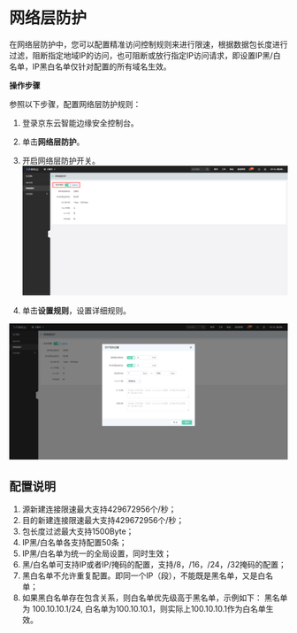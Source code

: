 # 网络层防护

在网络层防护中，您可以配置精准访问控制规则来进行限速，根据数据包长度进行过滤，阻断指定地域IP的访问，也可阻断或放行指定IP访问请求，即设置IP黑/白名单，IP黑白名单仅针对配置的所有域名生效。

**操作步骤**

参照以下步骤，配置网络层防护规则：

1. 登录京东云智能边缘安全控制台。

2. 单击**网络层防护**。

3. 开启网络层防护开关。
![网络层防护开关](/image/Intelligent-Edge-Security/网络层防护开关.png)

4. 单击**设置规则**，设置详细规则。

![网络层防护规则设置](/image/Intelligent-Edge-Security/网络层防护规则设置.png)

## 配置说明

1. 源新建连接限速最大支持429672956个/秒；
2. 目的新建连接限速最大支持429672956个/秒；
3. 包长度过滤最大支持1500Byte；
2. IP黑/白名单各支持配置50条；
2. IP黑/白名单为统一的全局设置，同时生效；
3. 黑/白名单可支持IP或者IP/掩码的配置，支持/8，/16，/24，/32掩码的配置；
4. 黑白名单不允许重复配置。即同一个IP（段），不能既是黑名单，又是白名单；
5. 如果黑白名单存在包含关系，则白名单优先级高于黑名单，示例如下： 黑名单为 100.10.10.1/24, 白名单为100.10.10.1，则实际上100.10.10.1作为白名单生效。
